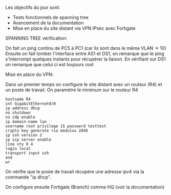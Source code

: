 Les objectifs du jour sont:

- Tests fonctionnels de spanning tree 
- Avancement de la documentation 
- Mise en place du site distant via VPN IPsec avec Fortigate 


SPANNING TREE vérification:

On fait un ping continu de PC5 à PC1 (car ils sont dans le même VLAN -> 10) 
Ensuite on fait tomber l'interface entre AS1 et DS1, on remarque que le ping s'interrompt quelques instants pour récupérer la liaison. 
En vérifiant sur DS1 on remarque que celui ci est toujours root 


Mise en place du VPN:

Dans un premier temps on configure le site distant avec un routeur (R4) et un poste de travail. On paramètre le minimum sur le routeur R4 

```
hostname R4
int GigabitEthernet0/0
ip address dhcp
no shutdown
no cdp enable
ip domain-name lan
username root privilege 15 password testtest
crypto key generate rsa modulus 2048
ip ssh version 2
ip scp server enable
line vty 0 4
login local
transport input ssh
end
wr
```

On vérifie que le poste de travail récupère une adresse ipv4 via la commande "ip dhcp". 

On configure ensuite Fortigate (Branch) comme HQ (voir la documentation) 




